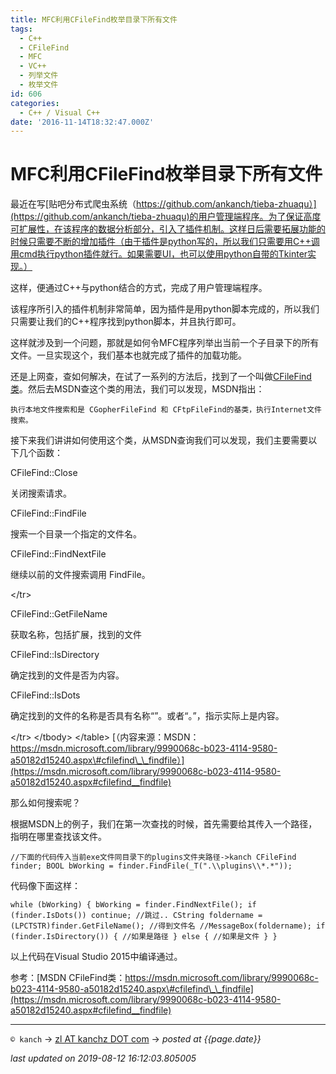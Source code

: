 ```yaml
---
title: MFC利用CFileFind枚举目录下所有文件
tags:
  - C++
  - CFileFind
  - MFC
  - VC++
  - 列举文件
  - 枚举文件
id: 606
categories:
  - C++ / Visual C++
date: '2016-11-14T18:32:47.000Z'
---
```


# MFC利用CFileFind枚举目录下所有文件

最近在写[贴吧分布式爬虫系统（https://github.com/ankanch/tieba-zhuaqu）](https://github.com/ankanch/tieba-zhuaqu)的用户管理端程序。为了保证高度可扩展性，在该程序的数据分析部分，引入了插件机制。这样日后需要拓展功能的时候只需要不断的增加插件（由于插件是python写的，所以我们只需要用C++调用cmd执行python插件就行。如果需要UI，也可以使用python自带的Tkinter实现。）

这样，便通过C++与python结合的方式，完成了用户管理端程序。

该程序所引入的插件机制非常简单，因为插件是用python脚本完成的，所以我们只需要让我们的C++程序找到python脚本，并且执行即可。

这样就涉及到一个问题，那就是如何令MFC程序列举出当前一个子目录下的所有文件。一旦实现这个，我们基本也就完成了插件的加载功能。

还是上网查，查如何解决，在试了一系列的方法后，找到了一个叫做[CFileFind类](https://msdn.microsoft.com/library/9990068c-b023-4114-9580-a50182d15240.aspx#cfilefind__findfile)。然后去MSDN查这个类的用法，我们可以发现，MSDN指出：

```
执行本地文件搜索和是 CGopherFileFind 和 CFtpFileFind的基类，执行Internet文件搜索。
```

接下来我们讲讲如何使用这个类，从MSDN查询我们可以发现，我们主要需要以下几个函数：

CFileFind::Close

关闭搜索请求。

CFileFind::FindFile

搜索一个目录一个指定的文件名。

CFileFind::FindNextFile

继续以前的文件搜索调用 FindFile。

 &lt;/tr&gt;

CFileFind::GetFileName

获取名称，包括扩展，找到的文件

CFileFind::IsDirectory

确定找到的文件是否为内容。

CFileFind::IsDots

确定找到的文件的名称是否具有名称“”。或者“。”，指示实际上是内容。

 &lt;/tr&gt; &lt;/tbody&gt; &lt;/table&gt; [（内容来源：MSDN：https://msdn.microsoft.com/library/9990068c-b023-4114-9580-a50182d15240.aspx\#cfilefind\_\_findfile）](https://msdn.microsoft.com/library/9990068c-b023-4114-9580-a50182d15240.aspx#cfilefind__findfile)

那么如何搜索呢？

根据MSDN上的例子，我们在第一次查找的时候，首先需要给其传入一个路径，指明在哪里查找该文件。

```
//下面的代码传入当前exe文件同目录下的plugins文件夹路径->kanch CFileFind finder; BOOL bWorking = finder.FindFile(_T(".\\plugins\\*.*"));
```

代码像下面这样：

```
while (bWorking) { bWorking = finder.FindNextFile(); if (finder.IsDots()) continue; //跳过.. CString foldername = (LPCTSTR)finder.GetFileName(); //得到文件名 //MessageBox(foldername); if (finder.IsDirectory()) { //如果是路径 } else { //如果是文件 } }
```

以上代码在Visual Studio 2015中编译通过。

参考：[MSDN CFileFind类：https://msdn.microsoft.com/library/9990068c-b023-4114-9580-a50182d15240.aspx\#cfilefind\_\_findfile](https://msdn.microsoft.com/library/9990068c-b023-4114-9580-a50182d15240.aspx#cfilefind__findfile)





---
`© kanch` → [zl AT kanchz DOT com](kanchisme@gmail.com) → _posted at {{page.date}}_

_last updated on 2019-08-12 16:12:03.805005_